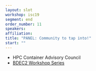 ```yaml
---
layout: slot
workshop: isc19
segment: end
order_number: 11
speakers:
affiliation:
title: "PANEL: Community to tap into!"
start: ""
---
```

- HPC Container Advisory Council
- [BDEC2 Workshop Series](https://www.exascale.org/bdec/)
